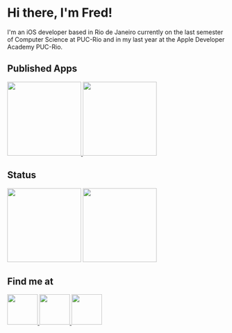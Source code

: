 <h1>Hi there, I'm Fred!</h1>
I'm an iOS developer based in Rio de Janeiro currently on the last semester of Computer Science at PUC-Rio and in my last year at the Apple Developer Academy PUC-Rio.

<h2>Published Apps</h2>
<p align="left">
  <a href="https://apps.apple.com/br/app/cogu/id1575371905?l=en" target="_blank">
    <img height="170rem" src="https://user-images.githubusercontent.com/45044768/130129764-98718d66-25b5-47c5-ba5c-3fd09ce8e65a.png">
  </a>
  <a href="https://apps.apple.com/br/app/ways/id1537176656?l=en" target="_blank">
    <img height="170rem" src="https://user-images.githubusercontent.com/45044768/130129844-f9e99767-8491-4ac3-a294-2524fcd9a65b.png">
  </a>
</p>

<h2>Status</h2>
<p align="left">
  <img height="170rem" src="https://github-readme-stats.vercel.app/api?username=fredlacis&show_icons=true&theme=radical&include_all_commits=true&count_private=true&hide_border=true&bg_color=333333&border_radius=5&title_color=FFFFFF&text_color=FFFFFF&icon_color=DF5C43"/>
  <img height="170rem" src="https://github-readme-stats.vercel.app/api/top-langs/?username=fredlacis&layout=compact&langs_count=7&theme=radical&hide_border=true&bg_color=333333&border_radius=5&title_color=FFFFFF&text_color=FFFFFF"/>
</p>

<h2>Find me at</h2>
<p align="left">
  
  <a href="https://www.linkedin.com/in/frederico-lacis/" target="_blank">
    <img height="70rem" src="https://user-images.githubusercontent.com/45044768/130135298-d1d4d79e-28fd-4daf-8f19-3fff5241eb2d.png"/>
  </a>
  
  <a href="https://medium.com/@fredlacis" target="_blank">
    <img height="70rem" src="https://user-images.githubusercontent.com/45044768/130135303-39e6483f-214d-4f8c-80d1-f78af2386ba1.png"/>
  </a>
  
  <a href="https://twitter.com/LacisFred" target="_blank">
    <img height="70rem" src="https://user-images.githubusercontent.com/45044768/130135302-a2d2ee27-6e96-4dcf-975e-2955210bbd80.png"/>
  </a>
  
</p>
